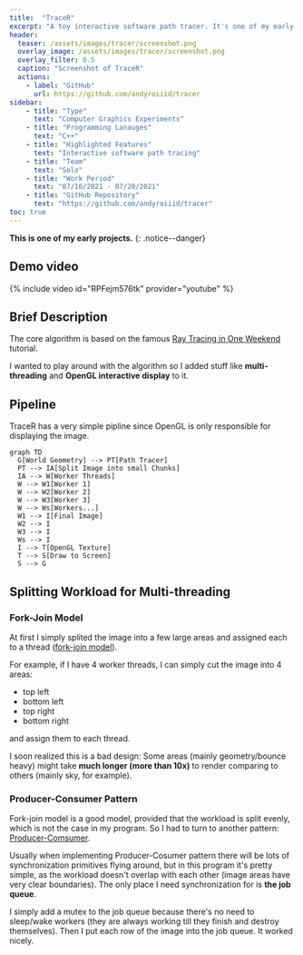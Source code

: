 ```yaml
---
title:  "TraceR"
excerpt: "A toy interactive software path tracer. It's one of my early projects."
header:
  teaser: /assets/images/tracer/screenshot.png
  overlay_image: /assets/images/tracer/screenshot.png
  overlay_filter: 0.5
  caption: "Screenshot of TraceR"
  actions:
    - label: "GitHub"
      url: https://github.com/andyroiiid/tracer
sidebar:
    - title: "Type"
      text: "Computer Graphics Experiments"
    - title: "Programming Lanauges"
      text: "C++"
    - title: "Highlighted Features"
      text: "Interactive software path tracing"
    - title: "Team"
      text: "Solo"
    - title: "Work Period"
      text: "07/16/2021 - 07/20/2021"
    - title: "GitHub Repository"
      text: "https://github.com/andyroiiid/tracer"
toc: true
---
```


**This is one of my early projects.**
{: .notice--danger}

## Demo video

{% include video id="RPFejm576tk" provider="youtube" %}

## Brief Description

The core algorithm is based on the famous [Ray Tracing in One Weekend](https://raytracing.github.io/) tutorial.

I wanted to play around with the algorithm so I added stuff like **multi-threading** and **OpenGL interactive display** to it.

## Pipeline

TraceR has a very simple pipline since OpenGL is only responsible for displaying the image.

```mermaid
graph TD
  G[World Geometry] --> PT[Path Tracer]
  PT --> IA[Split Image into small Chunks]
  IA --> W[Worker Threads]
  W --> W1[Worker 1]
  W --> W2[Worker 2]
  W --> W3[Worker 3]
  W --> Ws[Workers...]
  W1 --> I[Final Image]
  W2 --> I
  W3 --> I
  Ws --> I
  I --> T[OpenGL Texture]
  T --> S[Draw to Screen]
  S --> G
```

## Splitting Workload for Multi-threading

### Fork-Join Model

At first I simply splited the image into a few large areas and assigned each to a thread ([fork-join model](https://en.wikipedia.org/wiki/Fork%E2%80%93join_model)).

For example, if I have 4 worker threads, I can simply cut the image into 4 areas:

- top left
- bottom left
- top right
- bottom right

and assign them to each thread.

I soon realized this is a bad design: Some areas (mainly geometry/bounce heavy) might take **much longer (more than 10x)** to render comparing to others (mainly sky, for example).

### Producer-Consumer Pattern

Fork-join model is a good model, provided that the workload is split evenly, which is not the case in my program. So I had to turn to another pattern: [Producer-Comsumer](https://en.wikipedia.org/wiki/Producer%E2%80%93consumer_problem).

Usually when implementing Producer-Cosumer pattern there will be lots of synchronization primitives flying around, but in this program it's pretty simple, as the workload doesn't overlap with each other (image areas have very clear boundaries). The only place I need synchronization for is **the job queue**.

I simply add a mutex to the job queue because there's no need to sleep/wake workers (they are always working till they finish and destroy themselves). Then I put each row of the image into the job queue. It worked nicely.
